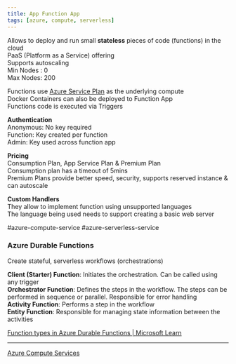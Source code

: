 ```yaml
---
title: App Function App
tags: [azure, compute, serverless]
---
```


Allows to deploy and run small **stateless** pieces of code (functions) in the cloud  
PaaS (Platform as a Service) offering  
Supports autoscaling  
Min Nodes : 0  
Max Nodes: 200  

Functions use [Azure Service Plan](Azure%20Service%20Plan.md) as the underlying compute  
Docker Containers can also be deployed to Function App  
Functions code is executed via Triggers

**Authentication**  
Anonymous: No key required  
Function: Key created per function  
Admin: Key used across function app

**Pricing**  
Consumption Plan, App Service Plan & Premium Plan  
Consumption plan has a timeout of 5mins  
Premium Plans provide better speed, security, supports reserved instance & can autoscale  

**Custom Handlers**  
They allow to implement function using unsupported languages  
The language being used needs to support creating a basic web server  

#azure-compute-service #azure-serverless-service

### Azure Durable Functions

Create stateful, serverless workflows (orchestrations)

**Client (Starter) Function**: Initiates the orchestration. Can be called using any trigger  
**Orchestrator Function**: Defines the steps in the workflow. The steps can be performed in sequence or parallel. Responsible for error handling  
**Activity Function**: Performs a step in the workflow  
**Entity Function**: Responsible for managing state information between the activities

[Function types in Azure Durable Functions | Microsoft Learn](https://learn.microsoft.com/en-us/azure/azure-functions/durable/durable-functions-types-features-overview)

---

[Azure Compute Services](Azure%20Compute%20Services.md)